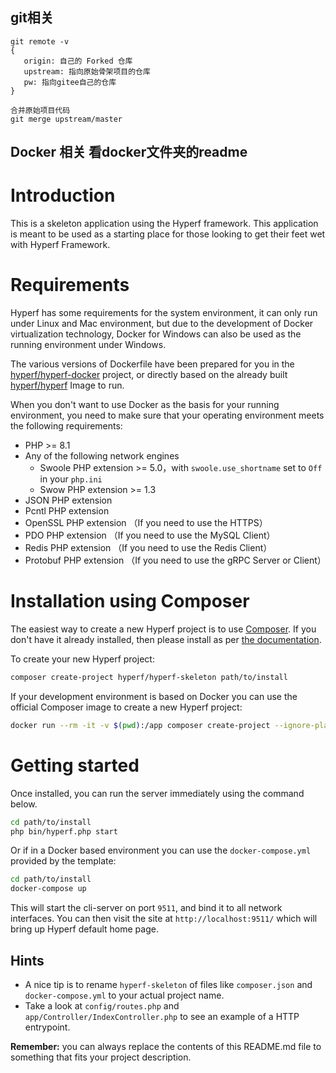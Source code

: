## git相关
~~~
git remote -v
{
   origin: 自己的 Forked 仓库
   upstream: 指向原始骨架项目的仓库
   pw: 指向gitee自己的仓库
}

合并原始项目代码
git merge upstream/master
~~~
## Docker 相关 看docker文件夹的readme

# Introduction

This is a skeleton application using the Hyperf framework. This application is meant to be used as a starting place for those looking to get their feet wet with Hyperf Framework.

# Requirements

Hyperf has some requirements for the system environment, it can only run under Linux and Mac environment, but due to the development of Docker virtualization technology, Docker for Windows can also be used as the running environment under Windows.

The various versions of Dockerfile have been prepared for you in the [hyperf/hyperf-docker](https://github.com/hyperf/hyperf-docker) project, or directly based on the already built [hyperf/hyperf](https://hub.docker.com/r/hyperf/hyperf) Image to run.

When you don't want to use Docker as the basis for your running environment, you need to make sure that your operating environment meets the following requirements:  

 - PHP >= 8.1
 - Any of the following network engines
   - Swoole PHP extension >= 5.0，with `swoole.use_shortname` set to `Off` in your `php.ini`
   - Swow PHP extension >= 1.3
 - JSON PHP extension
 - Pcntl PHP extension
 - OpenSSL PHP extension （If you need to use the HTTPS）
 - PDO PHP extension （If you need to use the MySQL Client）
 - Redis PHP extension （If you need to use the Redis Client）
 - Protobuf PHP extension （If you need to use the gRPC Server or Client）

# Installation using Composer

The easiest way to create a new Hyperf project is to use [Composer](https://getcomposer.org/). If you don't have it already installed, then please install as per [the documentation](https://getcomposer.org/download/).

To create your new Hyperf project:

```bash
composer create-project hyperf/hyperf-skeleton path/to/install
```

If your development environment is based on Docker you can use the official Composer image to create a new Hyperf project:

```bash
docker run --rm -it -v $(pwd):/app composer create-project --ignore-platform-reqs hyperf/hyperf-skeleton path/to/install
```

# Getting started

Once installed, you can run the server immediately using the command below.

```bash
cd path/to/install
php bin/hyperf.php start
```

Or if in a Docker based environment you can use the `docker-compose.yml` provided by the template:

```bash
cd path/to/install
docker-compose up
```

This will start the cli-server on port `9511`, and bind it to all network interfaces. You can then visit the site at `http://localhost:9511/` which will bring up Hyperf default home page.

## Hints

- A nice tip is to rename `hyperf-skeleton` of files like `composer.json` and `docker-compose.yml` to your actual project name.
- Take a look at `config/routes.php` and `app/Controller/IndexController.php` to see an example of a HTTP entrypoint.

**Remember:** you can always replace the contents of this README.md file to something that fits your project description.

